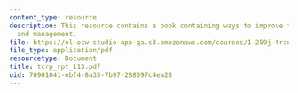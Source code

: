 ```yaml
---
content_type: resource
description: This resource contains a book containing ways to improve transit performance
  and management.
file: https://ol-ocw-studio-app-qa.s3.amazonaws.com/courses/1-259j-transit-management-fall-2006/70901041ebf48a357b97288097c4ea28_tcrp_rpt_113.pdf
file_type: application/pdf
resourcetype: Document
title: tcrp_rpt_113.pdf
uid: 70901041-ebf4-8a35-7b97-288097c4ea28
---
```

